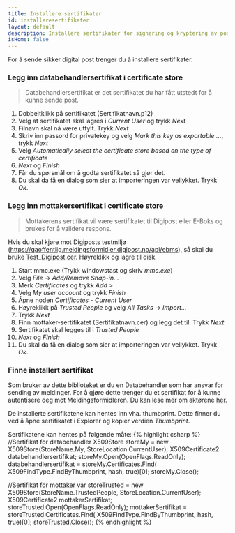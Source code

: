 ```yaml
---
title: Installere sertifikater
id: installeresertifikater
layout: default
description: Installere sertifikater for signering og kryptering av post
isHome: false
---
```


For å sende sikker digital post trenger du å installere sertifikater. 

<h3 id="databehandlersertifikat">Legg inn databehandlersertifikat i certificate store</h3>

<blockquote> Databehandlersertifikat er det sertifikatet du har fått utstedt for å kunne sende post.  </blockquote>

1.  Dobbeltklikk på sertifikatet (Sertifikatnavn.p12)
2.  Velg at sertifikatet skal lagres i _Current User_ og trykk _Next_
3.  Filnavn skal nå være utfylt. Trykk _Next_
4.  Skriv inn passord for privatekey og velg _Mark this key as exportable ..._, trykk _Next_
5.  Velg _Automatically select the certificate store based on the type of certificate_
6.  _Next_ og _Finish_
7.  Får du spørsmål om å godta sertifikatet så gjør det.
8.  Du skal da få en dialog som sier at importeringen var vellykket. Trykk _Ok_.

<h3 id="mottakersertifikat">Legg inn mottakersertifikat i certificate store</h3>

<blockquote> Mottakerens sertifikat vil være sertifikatet til Digipost eller E-Boks og brukes for å validere respons.</blockquote>

Hvis du skal kjøre mot Digiposts testmiljø (https://qaoffentlig.meldingsformidler.digipost.no/api/ebms), så skal du bruke [Test_Digipost.cer](https://github.com/difi/sikker-digital-post-klient-dotnet/tree/gh-pages/cert/Test_Digipost.cer). Høyreklikk og lagre til disk.  

1.  Start mmc.exe (Trykk windowstast og skriv _mmc.exe_)
2.  Velg _File_ -> _Add/Remove Snap-in..._ 
3.  Merk _Certificates_ og trykk _Add >_
4.  Velg _My user account_ og trykk _Finish_
5.  Åpne noden _Certificates - Current User_
6.  Høyreklikk på _Trusted People_ og velg _All Tasks_ -> _Import..._
7.  Trykk _Next_
8.  Finn mottaker-sertifikatet (Sertifikatnavn.cer) og legg det til. Trykk _Next_
9.  Sertifikatet skal legges til i _Trusted People_
10. _Next_ og _Finish_
11. Du skal da få en dialog som sier at importeringen var vellykket. Trykk _Ok_.

<h3 id="installertsertifikat">Finne installert sertifikat</h3>

Som bruker av dette biblioteket er du en Databehandler som har ansvar for sending av meldinger. For å gjøre dette trenger du et sertifikat for å kunne autentisere deg mot Meldingsformidleren. Du kan lese mer om aktørene [her](http://begrep.difi.no/SikkerDigitalPost/forretningslag/Aktorer).


De installerte sertifikatene kan hentes inn vha. thumbprint. Dette finner du ved å åpne sertifikatet i Explorer og kopier verdien _Thumbprint_.

Sertifikatene kan hentes på følgende måte:
{% highlight csharp %}
//Sertifikat for databehandler
X509Store storeMy = new X509Store(StoreName.My, StoreLocation.CurrentUser);
X509Certificate2 databehandlersertifikat;
storeMy.Open(OpenFlags.ReadOnly);
databehandlersertifikat = storeMy.Certificates.Find(
	X509FindType.FindByThumbprint, hash, true)[0];
storeMy.Close();

 //Sertifikat for mottaker
 var storeTrusted = new X509Store(StoreName.TrustedPeople, StoreLocation.CurrentUser);
 X509Certificate2 mottakerSertifikat;
 storeTrusted.Open(OpenFlags.ReadOnly);
 mottakerSertifikat = storeTrusted.Certificates.Find(
 	X509FindType.FindByThumbprint, hash, true)[0];
 storeTrusted.Close();
{% endhighlight %}



